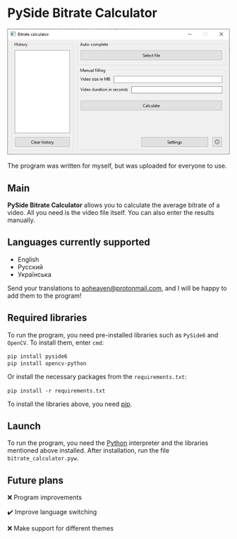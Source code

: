 # PySide Bitrate Calculator
 
![PySide Bitrate Calculator](/screenshots/bitrate_calculator.png)

The program was written for myself, but was uploaded for everyone to use.

## Main
**PySide Bitrate Calculator** allows you to calculate the average bitrate of a video. All you need is the video file itself. You can also enter the results manually.

## Languages currently supported

+ English
+ Русский
+ Українська

Send your translations to aoheaven@protonmail.com, and I will be happy to add them to the program!
      
## Required libraries
To run the program, you need pre-installed libraries such as `PySide6` and `OpenCV`. To install them, enter `cmd`:
```
pip install pyside6
pip install opencv-python
```
Or install the necessary packages from the `requirements.txt`:

`pip install -r requirements.txt`

To install the libraries above, you need [pip](https://pip.pypa.io/en/latest/installation/).
## Launch
To run the program, you need the [Python](https://www.python.org/) interpreter and the libraries mentioned above installed. After installation, run the file `bitrate_calculator.pyw`.

## Future plans
:x: Program improvements

:heavy_check_mark: Improve language switching

:x: Make support for different themes